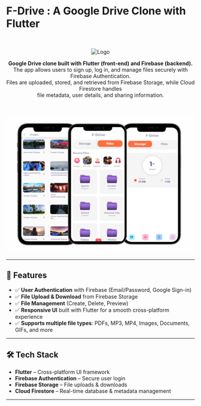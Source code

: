 # F-Drive : A Google Drive Clone with Flutter

<br />

<p align="center">
  <img src="logo.jpeg" alt="Logo" width="100" height="100">
</p>

<p align="center">
  <b>Google Drive clone built with Flutter (front-end) and Firebase (backend).</b><br />
  The app allows users to sign up, log in, and manage files securely with Firebase Authentication. <br />
  Files are uploaded, stored, and retrieved from Firebase Storage, while Cloud Firestore handles <br />
  file metadata, user details, and sharing information.
</p>

<br />

<p align="center">
  <img src="https://raw.githubusercontent.com/SivaramNalliboyana/F-Drive/refs/heads/main/Course%20thumbnail-half.png" width="600" >
</p>

---

## 🚀 Features

- ✅ **User Authentication** with Firebase (Email/Password, Google Sign-in)  
- ✅ **File Upload & Download** from Firebase Storage  
- ✅ **File Management** (Create, Delete, Preview)  
- ✅ **Responsive UI** built with Flutter for a smooth cross-platform experience  
- ✅ **Supports multiple file types**: PDFs, MP3, MP4, Images, Documents, GIFs, and more  

---

## 🛠️ Tech Stack
- **Flutter** – Cross-platform UI framework  
- **Firebase Authentication** – Secure user login  
- **Firebase Storage** – File uploads & downloads  
- **Cloud Firestore** – Real-time database & metadata management  

---
 
 

